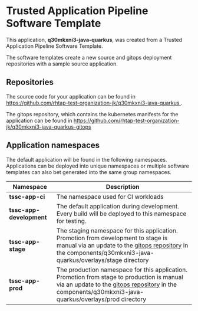 # Trusted Application Pipeline Software Template

This application, **q30mkxni3-java-quarkus**, was created from a Trusted Application Pipeline Software Template.

The software templates create a new source and gitops deployment repositories with a sample source application. 

## Repositories

The source code for your application can be found in [https://github.com/rhtap-test-organization-jk/q30mkxni3-java-quarkus ](https://github.com/rhtap-test-organization-jk/q30mkxni3-java-quarkus ).
 
The gitops repository, which contains the kubernetes manifests for the application can be found in 
[https://github.com/rhtap-test-organization-jk/q30mkxni3-java-quarkus-gitops ](https://github.com/rhtap-test-organization-jk/q30mkxni3-java-quarkus-gitops ) 

## Application namespaces 

The default application will be found in the following namespaces. Applications can be deployed into unique namespaces or multiple software templates can also bet generated into the same group namespaces.  

|  Namespace   |  Description   |  
| -------- | -------- |
| **tssc-app-ci** | The namespace used for CI workloads |
| **tssc-app-development** | The default application during development. Every build will be deployed to this namespace for testing. |
| **tssc-app-stage** | The staging namespace for this application. Promotion from development to stage is manual via an update to the [gitops repository](https://github.com/rhtap-test-organization-jk/q30mkxni3-java-quarkus-gitops ) in the components/q30mkxni3-java-quarkus/overlays/stage directory |
| **tssc-app-prod** | The production namespace for this application. Promotion from stage to production is manual via an update to the [gitops repository](https://github.com/rhtap-test-organization-jk/q30mkxni3-java-quarkus-gitops ) in the components/q30mkxni3-java-quarkus/overlays/prod directory |